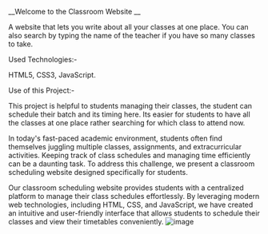 __Welcome to the Classroom Website __

A website that lets you write about all your classes at one place. You can also search by typing the name of the teacher if you have so many classes to take.

Used Technologies:-

HTML5, 
CSS3,
JavaScript.

Use of this Project:-

This project is helpful to students managing their classes, the student can schedule their batch and its timing here. Its easier for students to have all the classes at one place rather searching for which class to attend now. 

In today's fast-paced academic environment, students often find themselves juggling multiple classes, assignments, and extracurricular activities. Keeping track of class schedules and managing time efficiently can be a daunting task. To address this challenge, we present a classroom scheduling website designed specifically for students.

Our classroom scheduling website provides students with a centralized platform to manage their class schedules effortlessly. By leveraging modern web technologies, including HTML, CSS, and JavaScript, we have created an intuitive and user-friendly interface that allows students to schedule their classes and view their timetables conveniently.
![image](https://github.com/yaminipriya697/Classroom-Scheduling-System/assets/129313085/7f09d5a7-c95d-4e76-a202-a6795c6ecc9c)

